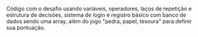 Código com o desafio usando variáveis, operadores, laços  de repetição e estrutura de decisões, sistema de login e registro básico com banco de dados sendo uma array, além do jogo "pedra, papel, tesoura" para definir sua pontuação.  
